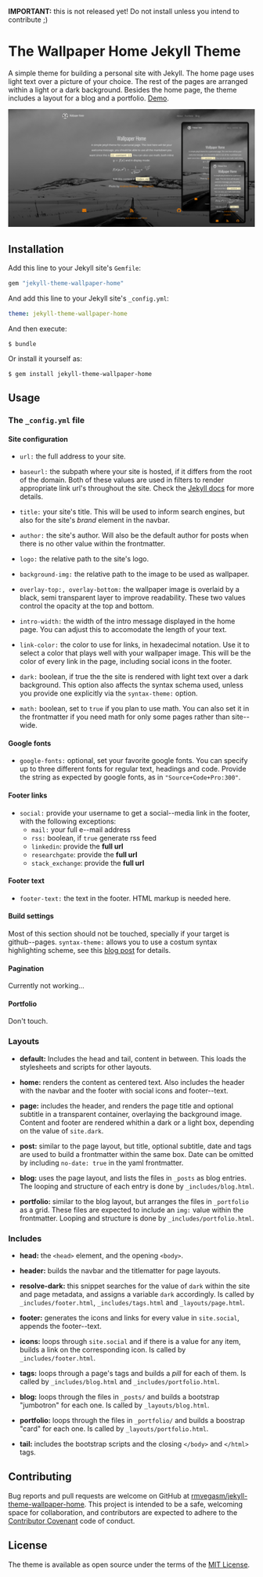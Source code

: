 **IMPORTANT:** this is not released yet! Do not install unless you intend to
contribute ;)

# The Wallpaper Home Jekyll Theme

A simple theme for building a personal site with Jekyll. The home
page uses light text over a picture of your choice. The rest of the pages are
arranged within a light or a dark background. Besides the home page, the theme
includes a layout for a blog and a portfolio.
[Demo](https://rmvegasm.github.io/jekyll-theme-wallpaper-home).

![screenshot](screenshot.png)


## Installation

Add this line to your Jekyll site's `Gemfile`:

```ruby
gem "jekyll-theme-wallpaper-home"
```

And add this line to your Jekyll site's `_config.yml`:

```yaml
theme: jekyll-theme-wallpaper-home
```

And then execute:

    $ bundle

Or install it yourself as:

    $ gem install jekyll-theme-wallpaper-home

## Usage

### The `_config.yml` file

#### Site configuration

- `url:` the full address to your site.

- `baseurl:` the subpath where your site is hosted, if it differs from the root of the
  domain. Both of these values are used in filters to render appropriate link
  url's throughout the site. Check the [Jekyll
  docs](https://jekyllrb.com/docs/liquid/filters/) for more details.

- `title:` your site's title. This will be used to inform search engines, but also for
  the site's *brand* element in the navbar.

- `author:` the site's author. Will also be the default author for posts when there is no
  other value within the frontmatter.

- `logo:` the relative path to the site's logo.

- `background-img:` the relative path to the image to be used as wallpaper.

- `overlay-top:, overlay-bottom:` the wallpaper image is overlaid by a black,
  semi transparent layer to improve readability. These two values control the
  opacity at the top and bottom.

- `intro-width:` the width of the intro message displayed in the home page. You can adjust this
  to accomodate the length of your text.
  
- `link-color:` the color to use for links, in hexadecimal notation. Use it to select a color
  that plays well with your wallpaper image. This will be the color of every
  link in the page, including social icons in the footer.
  
- `dark:` boolean, if true the the site is rendered with light text over a dark
  background. This option also affects the syntax schema used, unless you
  provide one explicitly via the `syntax-theme:` option.
 
- `math:` boolean, set to `true` if you plan to use math. You can also set it in the
  frontmatter if you need math for only some pages rather than site--wide.

#### Google fonts

- `google-fonts:` optional, set your favorite google fonts. You can specify up to three
  different fonts for regular text, headings and code. Provide the string as
  expected by google fonts, as in `"Source+Code+Pro:300"`.

#### Footer links

- `social:` provide your username to get a social--media link in the footer, with the
  following exceptions:
  - `mail:` your full e--mail address
  - `rss:` boolean, if `true` generate rss feed
  - `linkedin`: provide the **full url**
  - `researchgate`: provide the **full url**
  - `stack_exchange`: provide the **full url**

#### Footer text

- `footer-text:` the text in the footer. HTML markup is needed here.

#### Build settings

Most of this section should not be touched, specially if your target is
github--pages. `syntax-theme:` allows you to use a costum syntax highlighting
scheme, see this [blog
post](https://rmvegasm.github.io/jekyll-theme-wallpaper-home/posts.html) for
details.

#### Pagination

Currently not working...

#### Portfolio

Don't touch.

### Layouts

- **default:** Includes the head and tail, content in between. This loads the stylesheets and
  scripts for other layouts.

- **home:** renders the content as centered text. Also includes the header with the navbar
  and the footer with social icons and footer--text.

- **page:** includes the header, and renders the page title and optional subtitle in a
  transparent container, overlaying the background image. Content and footer
  are rendered whithin a dark or a light box, depending on the value of
  `site.dark`.

- **post:** similar to the page layout, but title, optional subtitle, date and tags are used to
  build a frontmatter within the same box. Date can be omitted by including
  `no-date: true` in the yaml frontmatter.

- **blog:** uses the page layout, and lists the files in `_posts` as blog entries. The
  looping and structure of each entry is done by `_includes/blog.html`.

- **portfolio:** similar to the blog layout, but arranges the files in `_portfolio` as a grid.
  These files are expected to include an `img:` value within the frontmatter.
  Looping and structure is done by `_includes/portfolio.html`.

### Includes

- **head:** the `<head>` element, and the opening `<body>`.

- **header:** builds the navbar and the titlematter for page layouts.

- **resolve-dark:** this snippet searches for the value of `dark` within the
  site and page metadata, and assigns a variable `dark` accordingly. Is called
  by `_includes/footer.html`, `_includes/tags.html` and `_layouts/page.html`.

- **footer:** generates the icons and links for every value in `site.social`, appends the
  footer--text.

- **icons:** loops through `site.social` and if there is a value for any item, builds a
  link on the corresponding icon. Is called by `_includes/footer.html`.

- **tags:** loops through a page's tags and builds a *pill* for each of them. Is called by
  `_includes/blog.html` and `_includes/portfolio.html`.

- **blog:** loops through the files in `_posts/` and builds a bootstrap "jumbotron" for
  each one. Is called by `_layouts/blog.html`.

- **portfolio:** loops through the files in `_portfolio/` and builds a boostrap "card" for each
  one. Is called by `_layouts/portfolio.html`.

- **tail:** includes the bootstrap scripts and the closing `</body>` and `</html>` tags.

## Contributing

Bug reports and pull requests are welcome on GitHub at
[rmvegasm/jekyll-theme-wallpaper-home](https://github.com/rmvegasm/jekyll-theme-wallpaper-home).
This project is intended to be a safe, welcoming space for collaboration, and
contributors are expected to adhere to the [Contributor
Covenant](http://contributor-covenant.org) code of conduct.

## License

The theme is available as open source under the terms of the [MIT
License](https://opensource.org/licenses/MIT).

